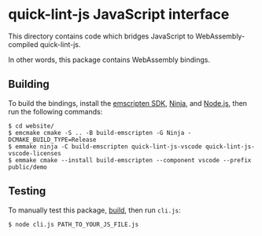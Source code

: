 # quick-lint-js JavaScript interface

This directory contains code which bridges JavaScript to WebAssembly-compiled
quick-lint-js.

In other words, this package contains WebAssembly bindings.

## Building

To build the bindings, install the [emscripten SDK][emscripten-sdk], [Ninja][Ninja],
and [Node.js][Node.js], then run the following commands:

    $ cd website/
    $ emcmake cmake -S .. -B build-emscripten -G Ninja -DCMAKE_BUILD_TYPE=Release
    $ emmake ninja -C build-emscripten quick-lint-js-vscode quick-lint-js-vscode-licenses
    $ emmake cmake --install build-emscripten --component vscode --prefix public/demo

## Testing

To manually test this package, [build](#Building), then run `cli.js`:

    $ node cli.js PATH_TO_YOUR_JS_FILE.js

[Ninja]: https://ninja-build.org/
[Node.js]: https://nodejs.org/
[emscripten-sdk]: https://emscripten.org/docs/getting_started/downloads.html
